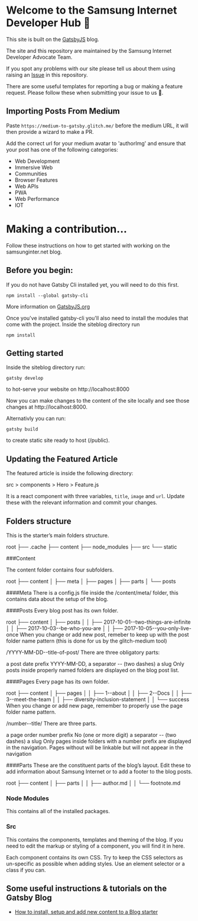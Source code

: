 # Welcome to the Samsung Internet Developer Hub :wave:

This site is built on the [GatsbyJS](https://www.gatsbyjs.org/) blog.

The site and this repository are maintained by the Samsung Internet Developer Advocate Team. 

If you spot any problems with our site please tell us about them using raising an [Issue](https://github.com/SamsungInternet/siteblog/issues) in this repository.

There are some useful templates for reporting a bug or making a feature request. Please follow these when submitting your issue to us :sparkling_heart:.  

## Importing Posts From Medium

Paste `https://medium-to-gatsby.glitch.me/` before the medium URL, it will then provide a wizard to make a PR.

Add the correct url for your medium avatar to 'authorImg' and ensure that your post has one of the following categories:
* Web Development
* Immersive Web
* Communities
* Browser Features
* Web APIs
* PWA
* Web Performance
* IOT

# Making a contribution...

Follow these instructions on how to get started with working on the samsunginter.net blog.

## Before you begin:

If you do not have Gatsby Cli installed yet, you will need to do this first.

```text
npm install --global gatsby-cli
```

More information on [GatsbyJS.org](https://www.gatsbyjs.org/tutorial/part-one)

Once you've installed gatsby-cli you'll also need to install the modules that come with the project.
Inside the siteblog directory run

```text
npm install
```

## Getting started

Inside the siteblog directory run:

```text
gatsby develop
```

to hot-serve your website on http://localhost:8000 

Now you can make changes to the content of the site locally and see those changes at http://localhost:8000. 

Alternativly you can run: 

```text
gatsby build
```

to create static site ready to host (/public).

## Updating the Featured Article

The featured article is inside the following directory:

src > components > Hero > Feature.js

It is a react component with three variables, `title`, `image` and `url`. Update these with the relevant information and commit your changes.

## Folders structure
This is the starter’s main folders structure.

root
  ├── .cache
  ├── content
  ├── node_modules
  ├── src
  └── static

###Content

The content folder contains four subfolders.

root
  ├── content
  │   ├── meta
  │   ├── pages
  │   ├── parts
  │   └── posts
  
####Meta
There is a config.js file inside the /content/meta/ folder, this contains data about the setup of the blog.

####Posts
Every blog post has its own folder.

root
  ├── content
  │   ├── posts
  │   │   ├── 2017-10-01--two-things-are-infinite
  │   │   ├── 2017-10-03--be-who-you-are
  │   │   ├── 2017-10-05--you-only-live-once
When you change or add new post, remeber to keep up with the post folder name pattern (this is done for us by the glitch-medium tool)

/YYYY-MM-DD--title-of-post/
There are three obligatory parts:

a post date prefix YYYY-MM-DD,
a separator -- (two dashes)
a slug
Only posts inside properly named folders are displayed on the blog post list.

####Pages
Every page has its own folder.

root
  ├── content
  │   ├── pages
  │   │   ├── 1--about
  │   │   ├── 2--Docs
  │   │   ├── 3--meet-the-team
  │   │   ├── diversity-inclusion-statement
  │   │   └── success
When you change or add new page, remember to properly use the page folder name pattern.

/number--title/
There are three parts.

a page order number prefix No (one or more digit)
a separator -- (two dashes)
a slug
Only pages inside folders with a number prefix are displayed in the navigation. Pages without will be linkable but will not appear in the navigation

####Parts
These are the constituent parts of the blog’s layout. Edit these to add information about Samsung Internet or to add a footer to the blog posts.

root
  ├── content
  │   ├── parts
  │   │   ├── author.md
  │   │   └── footnote.md

### Node Modules
This contains all of the installed packages.

### Src
This contains the components, templates and theming of the blog. If you need to edit the markup or styling of a component, you will find it in here. 

Each component contains its own CSS. Try to keep the CSS selectors as un-specific as possible when adding styles. Use an element selector or a class if you can. 

## Some useful instructions & tutorials on the Gatsby Blog

* [How to install, setup and add new content to a Blog starter](https://dev.greglobinski.com/install-blog-starter/)
